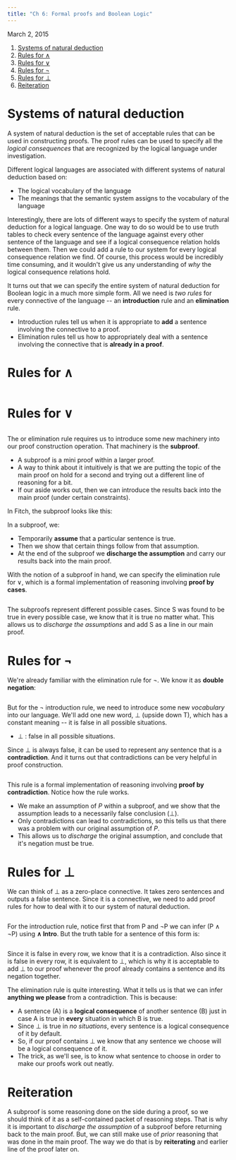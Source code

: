 ```yaml
---
title: "Ch 6: Formal proofs and Boolean Logic"
---
```


March 2, 2015

1.  [Systems of natural deduction](#deduc)
2.  [Rules for &and;](#and)
2.  [Rules for &or;](#or)
3.  [Rules for &not;](#not)
3.  [Rules for &perp;](#perp)
3.  [Reiteration](#reit)


<a name="deduc"></a>

# Systems of natural deduction

A system of natural deduction is the set of acceptable rules that can be used in constructing proofs. The proof rules can be used to specify all the *logical consequences* that are recognized by the logical language under investigation.

Different logical languages are associated with different systems of natural deduction based on:

+ The logical vocabulary of the language
+ The meanings that the semantic system assigns to the vocabulary of the language

Interestingly, there are lots of different ways to specify the system of natural deduction for a logical language. One way to do so would be to use truth tables to check every sentence of the language against every other sentence of the language and see if a logical consequence relation holds between them. Then we could add a rule to our system for every logical consequence relation we find. Of course, this process would be incredibly time consuming, and it wouldn't give us any understanding of *why* the logical consequence relations hold.

It turns out that we can specify the entire system of natural deduction for Boolean logic in a much more simple form. All we need is *two rules* for every connective of the language -- an **introduction** rule and an **elimination** rule.

+ Introduction rules tell us when it is appropriate to **add** a sentence involving the connective to a proof.
+ Elimination rules tell us how to appropriately deal with a sentence involving the connective that is **already in a proof**.

<a name="and"></a>

# Rules for &and;

<img src="images/rules/andintro.png" alt="" title="And introduction" style="float: left; margin-left: 20px;">
<img src="images/rules/andelim.png" alt="" title="And elimination" style="float: right; margin-right: 20px;">
<div style="clear: both;"></div>

<a name="or"></a>

# Rules for &or;

<img src="images/rules/orintro.png" alt="" title="Or introduction">

The or elimination rule requires us to introduce some new machinery into our proof construction operation. That machinery is the **subproof**. 

+ A subproof is a mini proof within a larger proof. 
+ A way to think about it intuitively is that we are putting the topic of the main proof on hold for a second and trying out a different line of reasoning for a bit. 
+ If our aside works out, then we can introduce the results back into the main proof (under certain constraints).

In Fitch, the subproof looks like this:
<img src="images/rules/subproof.png" alt="" title="Example subproof">

In a subproof, we:

+ Temporarily **assume** that a particular sentence is true.
+ Then we show that certain things follow from that assumption. 
+ At the end of the subproof we **discharge the assumption** and carry our results back into the main proof. 

With the notion of a subproof in hand, we can specify the elimination rule for &or;, which is a formal implementation of reasoning involving **proof by cases**.

<img src="images/rules/orelim.png" alt="" title="Or elimination">

The subproofs represent different possible cases. Since S was found to be true in every possible case, we know that it is true no matter what. This allows us to *discharge the assumptions* and add S as a line in our main proof.

<a name="not"></a>

# Rules for &not;

We're already familiar with the elimination rule for &not;. We know it as **double negation**:

<img src="images/rules/notelim.png" alt="" title="Not elimination">

But for the &not; introduction rule, we need to introduce some new *vocabulary* into our language. We'll add one new word, &perp; (upside down T), which has a constant meaning -- it is false in all possible situations.

+ &perp; : false in all possible situations.

Since &perp; is always false, it can be used to represent any sentence that is a **contradiction**. And it turns out that contradictions can be very helpful in proof construction.

<img src="images/rules/notintro.png" alt="" title="Not introduction">

This rule is a formal implementation of reasoning involving **proof by contradiction**. Notice how the rule works. 

+ We make an assumption of *P* within a subproof, and we show that the assumption leads to a necessarily false conclusion (&perp;). 
+ Only contradictions can lead to contradictions, so this tells us that there was a problem with our original assumption of *P*.
+ This allows us to *discharge* the original assumption, and conclude that it's negation must be true.

<a name="perp"></a>

# Rules for &perp;

We can think of &perp; as a zero-place connective. It takes zero sentences and outputs a false sentence. Since it is a connective, we need to add proof rules for how to deal with it to our system of natural deduction.

<img src="images/rules/falseintro.png" alt="" title="False introduction" style="float: left; margin-left: 20px;">
<img src="images/rules/falseelim.png" alt="" title="False elimination" style="float: right; margin-right: 20px;">
<div style="clear: both;"></div>

For the introduction rule, notice first that from P and &not;P we can infer (P &and; &not;P) using **&and; Intro**. But the truth table for a sentence of this form is:

<img src="images/aandnota.png" alt="" title="A and not A">

Since it is false in every row, we know that it is a contradiction. Also since it is false in every row, it is equivalent to &perp;, which is why it is acceptable to add &perp; to our proof whenever the proof already contains a sentence and its negation together.

The elimination rule is quite interesting. What it tells us is that we can infer **anything we please** from a contradiction. This is because:

+ A sentence (A) is a **logical consequence** of another sentence (B) just in case A is true in **every** situation in which B is true. 
+ Since &perp; is true in *no situations*, every sentence is a logical consequence of it by default. 
+ So, if our proof contains &perp; we know that any sentence we choose will be a logical consequence of it.
+ The trick, as we'll see, is to know what sentence to choose in order to make our proofs work out neatly.

<a name="reit"></a>

# Reiteration

A subproof is some reasoning done on the side during a proof, so we should think of it as a self-contained packet of reasoning steps. That is why it is important to *discharge the assumption* of a subproof before returning back to the main proof. But, we can still make use of *prior* reasoning that was done in the main proof. The way we do that is by **reiterating** and earlier line of the proof later on.

<img src="images/rules/reit.png" alt="" title="Reiteration">


